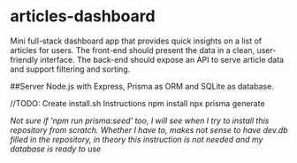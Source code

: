 # articles-dashboard
 Mini full-stack dashboard app that provides quick insights on a list of articles for users. The front-end should present the data in a clean, user-friendly interface. The back-end should expose an API to serve article data and support filtering and sorting.

 ##Server
Node.js with Express, Prisma as ORM and SQLite as database.

//TODO: Create install.sh
Instructions
npm install
npx prisma generate

*Not sure if 'npm run prisma:seed' too, I will see when I try to install this repository from scratch.*
*Whether I have to, makes not sense to have dev.db filled in the repository, in theory this instruction is not needed and my database is ready to use*
